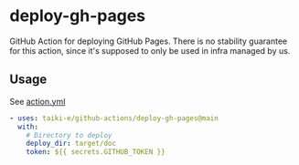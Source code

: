 # deploy-gh-pages

GitHub Action for deploying GitHub Pages.
There is no stability guarantee for this action, since it's supposed to only be
used in infra managed by us.

## Usage

See [action.yml](action.yml)

```yaml
- uses: taiki-e/github-actions/deploy-gh-pages@main
  with:
    # Directory to deploy
    deploy_dir: target/doc
    token: ${{ secrets.GITHUB_TOKEN }}
```
